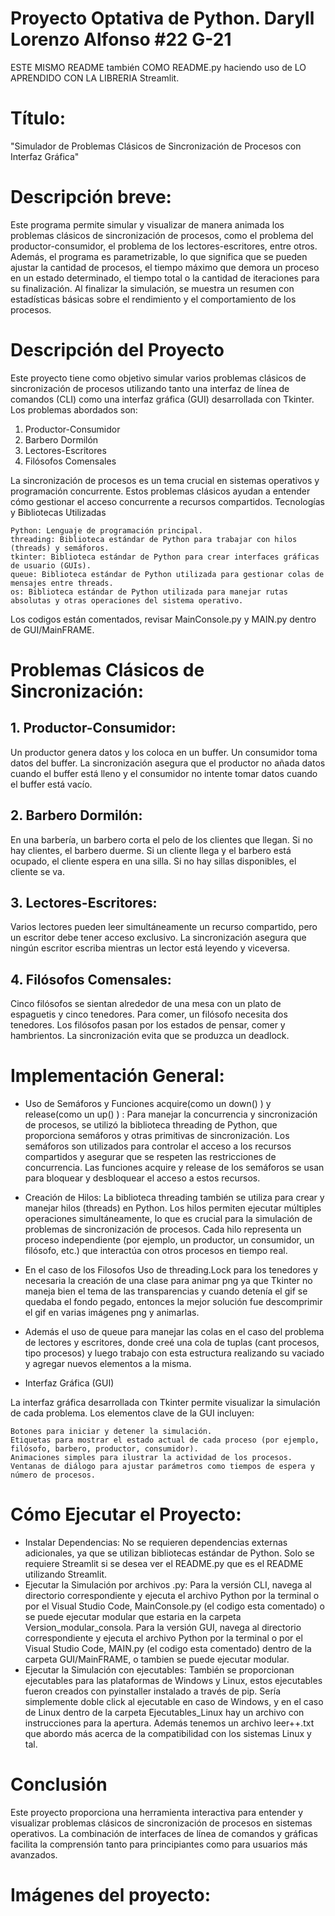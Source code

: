 # Proyecto Optativa de Python. Daryll Lorenzo Alfonso #22 G-21

ESTE MISMO README también COMO README.py haciendo uso de LO APRENDIDO CON LA LIBRERIA Streamlit.


#  Título:
"Simulador de Problemas Clásicos de Sincronización de Procesos con Interfaz Gráfica"

#  Descripción breve:
Este programa permite simular y visualizar de manera animada los problemas clásicos de sincronización de procesos, como el problema del productor-consumidor, el problema de los lectores-escritores, entre otros. Además, el programa es parametrizable, lo que significa que se pueden ajustar la cantidad de procesos, el tiempo máximo que demora un proceso en un estado determinado, el tiempo total o la cantidad de iteraciones para su finalización. Al finalizar la simulación, se muestra un resumen con estadísticas básicas sobre el rendimiento y el comportamiento de los procesos.


# Descripción del Proyecto

Este proyecto tiene como objetivo simular varios problemas clásicos de sincronización de procesos utilizando tanto una interfaz de línea de comandos (CLI) como una interfaz gráfica (GUI) desarrollada con Tkinter. Los problemas abordados son:

1.    Productor-Consumidor
2.    Barbero Dormilón
3.    Lectores-Escritores
4.    Filósofos Comensales

La sincronización de procesos es un tema crucial en sistemas operativos y programación concurrente. Estos problemas clásicos ayudan a entender cómo gestionar el acceso concurrente a recursos compartidos.
Tecnologías y Bibliotecas Utilizadas

    Python: Lenguaje de programación principal.
    threading: Biblioteca estándar de Python para trabajar con hilos (threads) y semáforos.
    tkinter: Biblioteca estándar de Python para crear interfaces gráficas de usuario (GUIs).
    queue: Biblioteca estándar de Python utilizada para gestionar colas de mensajes entre threads.
    os: Biblioteca estándar de Python utilizada para manejar rutas absolutas y otras operaciones del sistema operativo.

Los codigos están comentados, revisar MainConsole.py y MAIN.py dentro de GUI/MainFRAME.

# Problemas Clásicos de Sincronización:

## 1. Productor-Consumidor:

Un productor genera datos y los coloca en un buffer. Un consumidor toma datos del buffer. La sincronización asegura que el productor no añada datos cuando el buffer está lleno y el consumidor no intente tomar datos cuando el buffer está vacío.


## 2. Barbero Dormilón:

En una barbería, un barbero corta el pelo de los clientes que llegan. Si no hay clientes, el barbero duerme. Si un cliente llega y el barbero está ocupado, el cliente espera en una silla. Si no hay sillas disponibles, el cliente se va.


## 3. Lectores-Escritores:

Varios lectores pueden leer simultáneamente un recurso compartido, pero un escritor debe tener acceso exclusivo. La sincronización asegura que ningún escritor escriba mientras un lector está leyendo y viceversa.


## 4. Filósofos Comensales:

Cinco filósofos se sientan alrededor de una mesa con un plato de espaguetis y cinco tenedores. Para comer, un filósofo necesita dos tenedores. Los filósofos pasan por los estados de pensar, comer y hambrientos. La sincronización evita que se produzca un deadlock.

# Implementación General:

- Uso de Semáforos y Funciones acquire(como un down() ) y release(como un up() ) :
Para manejar la concurrencia y sincronización de procesos, se utilizó la biblioteca threading de Python, que proporciona semáforos y otras primitivas de sincronización. Los semáforos son utilizados para controlar el acceso a los recursos compartidos y asegurar que se respeten las restricciones de concurrencia. Las funciones acquire y release de los semáforos se usan para bloquear y desbloquear el acceso a estos recursos.

- Creación de Hilos:
La biblioteca threading también se utiliza para crear y manejar hilos (threads) en Python. Los hilos permiten ejecutar múltiples operaciones simultáneamente, lo que es crucial para la simulación de problemas de sincronización de procesos. Cada hilo representa un proceso independiente (por ejemplo, un productor, un consumidor, un filósofo, etc.) que interactúa con otros procesos en tiempo real.

- En el caso de los Filosofos Uso de threading.Lock para los tenedores y necesaria la creación de una clase para animar png ya que Tkinter no maneja bien el tema de las transparencias y cuando detenía el gif se quedaba el fondo pegado, entonces la mejor solución fue descomprimir el gif en varias imágenes png y animarlas.

- Además el uso de queue para manejar las colas en el caso del problema de lectores y escritores, donde creé una cola de tuplas (cant procesos, tipo procesos) y luego trabajo con esta estructura realizando su vaciado y agregar nuevos elementos a la misma.

- Interfaz Gráfica (GUI)

La interfaz gráfica desarrollada con Tkinter permite visualizar la simulación de cada problema. Los elementos clave de la GUI incluyen:

    Botones para iniciar y detener la simulación.
    Etiquetas para mostrar el estado actual de cada proceso (por ejemplo, filósofo, barbero, productor, consumidor).
    Animaciones simples para ilustrar la actividad de los procesos.
    Ventanas de diálogo para ajustar parámetros como tiempos de espera y número de procesos.



# Cómo Ejecutar el Proyecto:
-    Instalar Dependencias: No se requieren dependencias externas adicionales, ya que se utilizan bibliotecas estándar de Python. Solo se requiere Streamlit si se desea ver el README.py que es el README utilizando Streamlit.
-    Ejecutar la Simulación por archivos .py:
        Para la versión CLI, navega al directorio correspondiente y ejecuta el archivo Python por la terminal o por el Visual Studio Code, MainConsole.py (el codigo esta comentado) o se puede ejecutar modular que estaria en la carpeta Version_modular_consola.
        Para la versión GUI, navega al directorio correspondiente y ejecuta el archivo Python por la terminal o por el Visual Studio Code, MAIN.py (el codigo esta comentado) dentro de la carpeta GUI/MainFRAME, o tambien se puede ejecutar modular.
-    Ejecutar la Simulación con ejecutables:
	También se proporcionan ejecutables para las plataformas de Windows y Linux, estos ejecutables fueron creados con pyinstaller instalado a través de pip. Sería simplemente doble click al ejecutable en caso de Windows, y en el caso de Linux dentro de la carpeta Ejecutables_Linux hay un archivo con instrucciones para la apertura.
Además tenemos un archivo leer++.txt que abordo más acerca de la compatibilidad con los sistemas Linux y tal.


# Conclusión

Este proyecto proporciona una herramienta interactiva para entender y visualizar problemas clásicos de sincronización de procesos en sistemas operativos. La combinación de interfaces de línea de comandos y gráficas facilita la comprensión tanto para principiantes como para usuarios más avanzados.

# Imágenes del proyecto:
